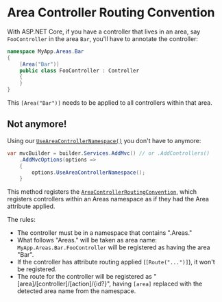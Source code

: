 # Area Controller Routing Convention

With ASP.NET Core, if you have a controller that lives in an area, say `FooController` in the area `Bar`, you'll have to annotate the controller:

```csharp
namespace MyApp.Areas.Bar
{
    [Area("Bar")]
    public class FooController : Controller
    {
    }
}
```

This `[Area("Bar")]` needs to be applied to all controllers within that area.

## Not anymore!
Using our [`UseAreaControllerNamespace()`](/api/NetEnhancements.AspNet.Conventions.ControllerModelExtensions.html) you don't have to anymore:

```csharp
var mvcBuilder = builder.Services.AddMvc() // or .AddControllers()
    .AddMvcOptions(options =>
    {
        options.UseAreaControllerNamespace();
    }
```

This method registers the [`AreaControllerRoutingConvention`](/api/NetEnhancements.AspNet.Conventions.AreaControllerRoutingConvention.html), which registers controllers within an Areas namespace as if they had the Area attribute applied.

The rules:

* The controller must be in a namespace that contains ".Areas."
* What follows "Areas." will be taken as area name: `MyApp.Areas.Bar.FooController` will be registered as having the area "Bar".
* If the controller has attribute routing applied (`[Route("...")]`), it won't be registered.
* The route for the controller will be registered as "[area]/[controller]/[action]/{id?}", having `[area]` replaced with the detected area name from the namespace.
